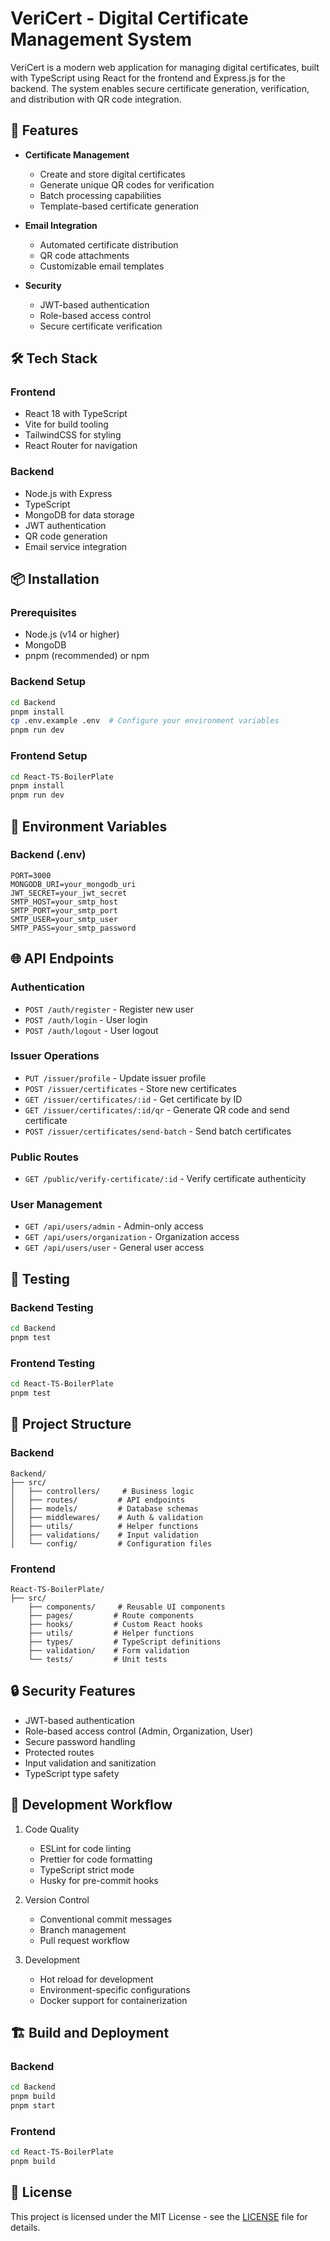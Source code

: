 # VeriCert - Digital Certificate Management System

VeriCert is a modern web application for managing digital certificates, built with TypeScript using React for the frontend and Express.js for the backend. The system enables secure certificate generation, verification, and distribution with QR code integration.

## 🚀 Features

- **Certificate Management**
  - Create and store digital certificates
  - Generate unique QR codes for verification
  - Batch processing capabilities
  - Template-based certificate generation

- **Email Integration**
  - Automated certificate distribution
  - QR code attachments
  - Customizable email templates

- **Security**
  - JWT-based authentication
  - Role-based access control
  - Secure certificate verification

## 🛠️ Tech Stack

### Frontend
- React 18 with TypeScript
- Vite for build tooling
- TailwindCSS for styling
- React Router for navigation

### Backend
- Node.js with Express
- TypeScript
- MongoDB for data storage
- JWT authentication
- QR code generation
- Email service integration

## 📦 Installation

### Prerequisites
- Node.js (v14 or higher)
- MongoDB
- pnpm (recommended) or npm

### Backend Setup
```bash
cd Backend
pnpm install
cp .env.example .env  # Configure your environment variables
pnpm run dev
```

### Frontend Setup
```bash
cd React-TS-BoilerPlate
pnpm install
pnpm run dev
```

## 🔑 Environment Variables

### Backend (.env)
```
PORT=3000
MONGODB_URI=your_mongodb_uri
JWT_SECRET=your_jwt_secret
SMTP_HOST=your_smtp_host
SMTP_PORT=your_smtp_port
SMTP_USER=your_smtp_user
SMTP_PASS=your_smtp_password
```

## 🌐 API Endpoints

### Authentication
- `POST /auth/register` - Register new user
- `POST /auth/login` - User login
- `POST /auth/logout` - User logout

### Issuer Operations
- `PUT /issuer/profile` - Update issuer profile
- `POST /issuer/certificates` - Store new certificates
- `GET /issuer/certificates/:id` - Get certificate by ID
- `GET /issuer/certificates/:id/qr` - Generate QR code and send certificate
- `POST /issuer/certificates/send-batch` - Send batch certificates

### Public Routes
- `GET /public/verify-certificate/:id` - Verify certificate authenticity

### User Management
- `GET /api/users/admin` - Admin-only access
- `GET /api/users/organization` - Organization access
- `GET /api/users/user` - General user access

## 🧪 Testing

### Backend Testing
```bash
cd Backend
pnpm test
```

### Frontend Testing
```bash
cd React-TS-BoilerPlate
pnpm test
```

## 📁 Project Structure

### Backend
```
Backend/
├── src/
│   ├── controllers/     # Business logic
│   ├── routes/         # API endpoints
│   ├── models/         # Database schemas
│   ├── middlewares/    # Auth & validation
│   ├── utils/          # Helper functions
│   ├── validations/    # Input validation
│   └── config/         # Configuration files
```

### Frontend
```
React-TS-BoilerPlate/
├── src/
    ├── components/     # Reusable UI components
    ├── pages/         # Route components
    ├── hooks/         # Custom React hooks
    ├── utils/         # Helper functions
    ├── types/         # TypeScript definitions
    ├── validation/    # Form validation
    └── tests/         # Unit tests
```

## 🔒 Security Features

- JWT-based authentication
- Role-based access control (Admin, Organization, User)
- Secure password handling
- Protected routes
- Input validation and sanitization
- TypeScript type safety

## 🚦 Development Workflow

1. Code Quality
   - ESLint for code linting
   - Prettier for code formatting
   - TypeScript strict mode
   - Husky for pre-commit hooks

2. Version Control
   - Conventional commit messages
   - Branch management
   - Pull request workflow

3. Development
   - Hot reload for development
   - Environment-specific configurations
   - Docker support for containerization

## 🏗️ Build and Deployment

### Backend
```bash
cd Backend
pnpm build
pnpm start
```

### Frontend
```bash
cd React-TS-BoilerPlate
pnpm build
```

## 📝 License

This project is licensed under the MIT License - see the [LICENSE](LICENSE) file for details. 

